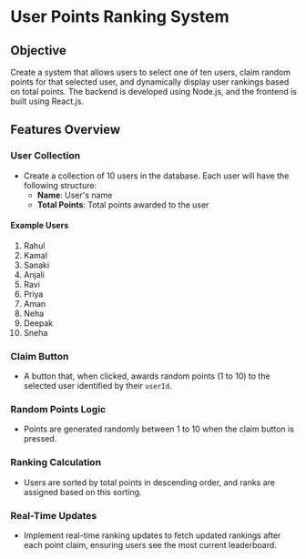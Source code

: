 # User Points Ranking System

## Objective
Create a system that allows users to select one of ten users, claim random points for that selected user, and dynamically display user rankings based on total points. The backend is developed using Node.js, and the frontend is built using React.js.

## Features Overview

### User Collection
- Create a collection of 10 users in the database. Each user will have the following structure:
  - **Name**: User's name
  - **Total Points**: Total points awarded to the user

#### Example Users
1. Rahul
2. Kamal
3. Sanaki
4. Anjali
5. Ravi
6. Priya
7. Aman
8. Neha
9. Deepak
10. Sneha

### Claim Button
- A button that, when clicked, awards random points (1 to 10) to the selected user identified by their `userId`.

### Random Points Logic
- Points are generated randomly between 1 to 10 when the claim button is pressed.

### Ranking Calculation
- Users are sorted by total points in descending order, and ranks are assigned based on this sorting.

### Real-Time Updates
- Implement real-time ranking updates to fetch updated rankings after each point claim, ensuring users see the most current leaderboard.




